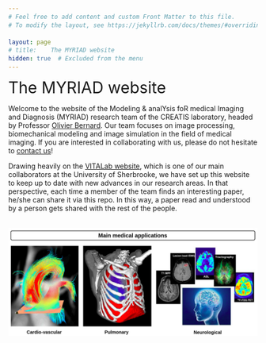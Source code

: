 ```yaml
---
# Feel free to add content and custom Front Matter to this file.
# To modify the layout, see https://jekyllrb.com/docs/themes/#overriding-theme-defaults

layout:	page
# title:	The MYRIAD website
hidden:	true  # Excluded from the menu
---
```


<!-- -->

<style>
    li {
        margin-bottom: 0.7rem; /* This will make the lists easier to read. */
    }
    .center 
    {
	display: block;
	margin-left: auto;
	margin-right: auto;	
    }
}
</style>


<font size="6">The MYRIAD website</font> <br />


Welcome to the website of the Modeling & analYsis foR medical Imaging and Diagnosis (MYRIAD) research team of the CREATIS laboratory, headed by Professor [Olivier Bernard](https://www.creatis.insa-lyon.fr/~bernard/). Our team focuses on image processing, biomechanical modeling and image simulation in the field of medical imaging. If you are interested in collaborating with us, please do not hesitate to [contact us](mailto:olivier.bernard@creatis.insa-lyon.fr)!

Drawing heavily on the [VITALab website](https://vitalab.github.io/), which is one of our main collaborators at the University of Sherbrooke, we have set up this website to keep up to date with new advances in our research areas. In that perspective, each time a member of the team finds an interesting paper, he/she can share it via this repo. In this way, a paper read and understood by a person gets shared with the rest of the people.

<br />
<img src="images/myriad.jpg" width="700" class="center" />
